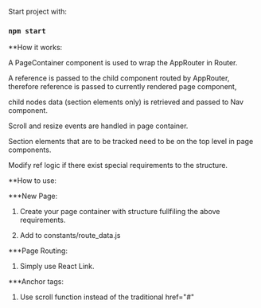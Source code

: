 Start project with: 

### `npm start`

**How it works:

A PageContainer component is used to wrap the AppRouter in Router.

A reference is passed to the child component routed by AppRouter, therefore reference is passed to currently rendered page component,

child nodes data (section elements only) is retrieved and passed to Nav component.

Scroll and resize events are handled in page container.

Section elements that are to be tracked need to be on the top level in page components.

Modify ref logic if there exist special requirements to the structure.

**How to use:

***New Page:

1. Create your page container with structure fullfiling the above requirements.

2. Add to constants/route_data.js

***Page Routing:

1. Simply use React Link.

***Anchor tags:

1. Use scroll function instead of the traditional href="#"